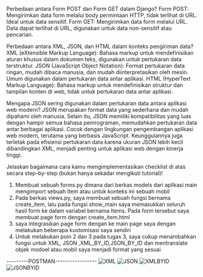 Perbedaan antara Form POST dan Form GET dalam Django?
Form POST: Mengirimkan data form melalui body permintaan HTTP, tidak terlihat di URL. Ideal untuk data sensitif. 
Form GET: Mengirimkan data form melalui URL. Data dapat terlihat di URL, digunakan untuk data non-sensitif atau pencarian. 

Perbedaan antara XML, JSON, dan HTML dalam konteks pengiriman data? 
XML (eXtensible Markup Language): Bahasa markup untuk mendefinisikan aturan khusus dalam dokumen teks, digunakan untuk pertukaran data terstruktur. 
JSON (JavaScript Object Notation): Format pertukaran data ringan, mudah dibaca manusia, dan mudah diinterpretasikan oleh mesin. Umum digunakan dalam pertukaran data antar aplikasi. 
HTML (HyperText Markup Language): Bahasa markup untuk mendefinisikan struktur dan tampilan konten di web, tidak untuk pertukaran data antar aplikasi.

Mengapa JSON sering digunakan dalam pertukaran data antara aplikasi web modern?
JSON merupakan format data yang sederhana dan mudah dipahami oleh manusia. Selain itu, JSON memiliki kompatibilitas yang luas dengan hampir semua bahasa pemrograman, memudahkan pertukaran data antar berbagai aplikasi. Cocok dengan lingkungan pengembangan aplikasi web modern, terutama yang berbasis JavaScript. Keunggulannya juga terletak pada efisiensi pertukaran data karena ukuran JSON lebih kecil dibandingkan XML, menjadi penting untuk aplikasi web dengan kinerja tinggi.

Jelaskan bagaimana cara kamu mengimplementasikan checklist di atas secara step-by-step (bukan hanya sekadar mengikuti tutorial)!
1. Membuat sebuah forms.py dimana dari berkas models dari aplikasi main mengimport sebuah Item atau untuk konteks ini sebuah mobil
2. Pada berkas views.py, saya membuat sebuah fungsi bernama create_item, lalu pada fungsi show_main saya memasukkan seluruh hasil form ke dalam variabel bernama Items. Pada form tersebut saya membuat page form dengan create_item.html
3. saya integrasikan page form dengan ke main page saya dengan melakukan beberapa kustomisasi saya sendiri
4. Untuk melakukan poin 2 dan 3 pada tugas 3, saya cukup menambahkan fungsi untuk XML, JSON ,XML_BY_ID,JSON_BY_ID dan mentranslate objek modoel atau mobil saya menjadi format yang sesuai

---------POSTMAN-----------------
![XML](https://github.com/andhikarayhan/GarasiGokil/blob/main/Screenshot%202023-09-20%20034533.png)
![JSON](https://github.com/andhikarayhan/GarasiGokil/blob/main/Screenshot%202023-09-20%20034604.png)
![XMLBYID](https://github.com/andhikarayhan/GarasiGokil/blob/main/Screenshot%202023-09-20%20035029.png)
![JSONBYID](https://github.com/andhikarayhan/GarasiGokil/blob/main/Screenshot%202023-09-20%20035146.png)